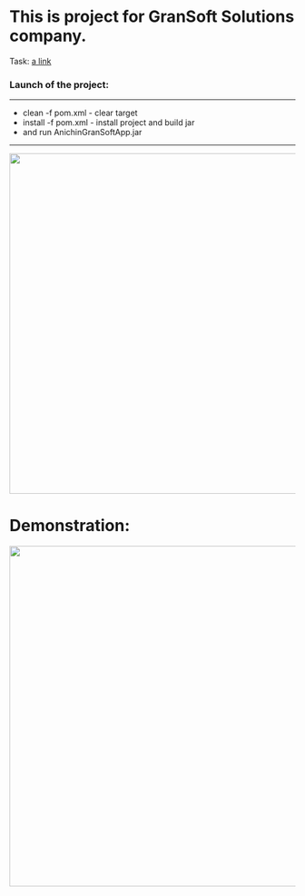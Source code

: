 # This is project for GranSoft Solutions company.

Task: [a link](https://github.com/AnichinTaras/AnichinTask/blob/master/ExamDescTask.docx)


<h3> Launch of the project: </h3> 

 <hr>
   <ul>
     <li>clean -f pom.xml - clear target</li>
     <li>install -f pom.xml - install project and build jar </li>
     <li>and run AnichinGranSoftApp.jar</li>
   </ul>
   <hr>

<img src="https://media.giphy.com/media/xoZroSSBIFj7TuvcBo/giphy.gif" width="600" height="600" />


<h1> Demonstration: </h1>

<img src="https://media.giphy.com/media/OYU5hkSpArkwnrlf70/giphy.gif" width="600" height="600" />
